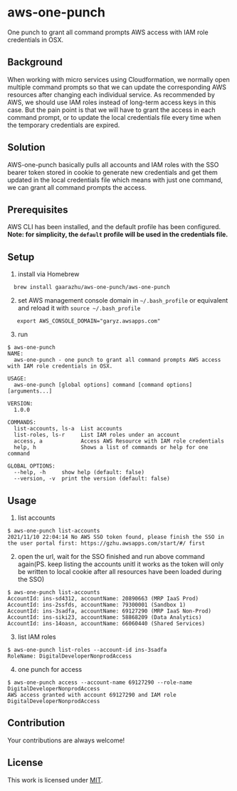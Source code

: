 # aws-one-punch
One punch to grant all command prompts AWS access with IAM role credentials in OSX.

## Background ##
When working with micro services using Cloudformation, we normally open multiple command prompts so that we can update the corresponding AWS resources after changing each individual service. As recommended by AWS, we should use IAM roles instead of long-term access keys in this case. But the pain point is that we will have to grant the access in each command prompt, or to update the local credentials file every time when the temporary credentials are expired.

## Solution ##
AWS-one-punch basically pulls all accounts and IAM roles with the SSO bearer token stored in cookie to generate new credentials and get them updated in the local credentials file which means with just one command, we can grant all command prompts the access.

## Prerequisites ##
AWS CLI has been installed, and the default profile has been configured.
**Note: for simplicity, the `default` profile will be used in the credentials file.**

## Setup ##
1. install via Homebrew
 ```
   brew install gaarazhu/aws-one-punch/aws-one-punch
 ```
2. set AWS management console domain in `~/.bash_profile` or equivalent and reload it with `source ~/.bash_profile`
```
   export AWS_CONSOLE_DOMAIN="garyz.awsapps.com"
 ```
3. run
 ```
$ aws-one-punch
NAME:
   aws-one-punch - one punch to grant all command prompts AWS access with IAM role credentials in OSX.

USAGE:
   aws-one-punch [global options] command [command options] [arguments...]

VERSION:
   1.0.0

COMMANDS:
   list-accounts, ls-a  List accounts
   list-roles, ls-r     List IAM roles under an account
   access, a            Access AWS Resource with IAM role credentials
   help, h              Shows a list of commands or help for one command

GLOBAL OPTIONS:
   --help, -h     show help (default: false)
   --version, -v  print the version (default: false)
```

## Usage ##
1. list accounts
```
$ aws-one-punch list-accounts
2021/11/10 22:04:14 No AWS SSO token found, please finish the SSO in the user portal first: https://gzhu.awsapps.com/start/#/ first
```

2. open the url, wait for the SSO finished and run above command again(PS. keep listing the accounts unitl it works as the token will only be written to local cookie after all resources have been loaded during the SSO)
```
$ aws-one-punch list-accounts
AccountId: ins-sd4312, accountName: 20890663 (MRP IaaS Prod)
AccountId: ins-2ssfds, accountName: 79300001 (Sandbox 1)
AccountId: ins-3sadfa, accountName: 69127290 (MRP IaaS Non-Prod)
AccountId: ins-siki23, accountName: 58868209 (Data Analytics)
AccountId: ins-14oasn, accountName: 66060440 (Shared Services)
```

3. list IAM roles
```
$ aws-one-punch list-roles --account-id ins-3sadfa
RoleName: DigitalDeveloperNonprodAccess
```
4. one punch for access
```
$ aws-one-punch access --account-name 69127290 --role-name DigitalDeveloperNonprodAccess
AWS access granted with account 69127290 and IAM role DigitalDeveloperNonprodAccess
```

## Contribution ##
Your contributions are always welcome!

## License ##
This work is licensed under [MIT](https://opensource.org/licenses/MIT).
